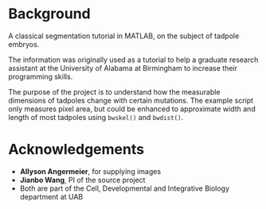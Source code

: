 # Background
A classical segmentation tutorial in MATLAB, on the subject of tadpole embryos.

The information was originally used as a tutorial to help a graduate research assistant at the University of Alabama at Birmingham to increase their programming skills.

The purpose of the project is to understand how the measurable dimensions of tadpoles change with certain mutations. The example script only measures pixel area, but could be enhanced to approximate width and length of most tadpoles using `bwskel()` and `bwdist()`.

# Acknowledgements

- **Allyson Angermeier**, for supplying images
- **Jianbo Wang**, PI of the source project
- Both are part of the Cell, Developmental and Integrative Biology department at UAB